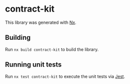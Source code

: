 # contract-kit

This library was generated with [Nx](https://nx.dev).

## Building

Run `nx build contract-kit` to build the library.

## Running unit tests

Run `nx test contract-kit` to execute the unit tests via [Jest](https://jestjs.io).
